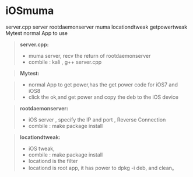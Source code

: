 # iOSmuma
server.cpp server
rootdaemonserver muma
locationdtweak getpowertweak
Mytest normal App to use 

> **server.cpp:**
> - muma server, recv the return of rootdaemonserver
> - combile :  kali , g++ server.cpp


> **Mytest:**

> - normal App to get power,has the get power code for iOS7 and iOS8
> - click the ok,and get power and copy the deb  to the iOS device

> **rootdaemonserver:**
> - iOS server , specify the IP and port , Reverse Connection
> - combile :  make package install

> **locationdtweak:**
> - iOS tweak, 
> - combile :  make package install
> - locationd is the filter
> - locationd is root app, it has power to dpkg -i deb, and clean。